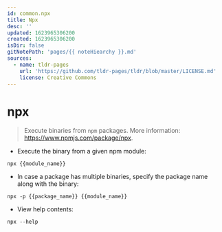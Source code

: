 ```yaml
---
id: common.npx
title: Npx
desc: ''
updated: 1623965306200
created: 1623965306200
isDir: false
gitNotePath: 'pages/{{ noteHiearchy }}.md'
sources:
  - name: tldr-pages
    url: 'https://github.com/tldr-pages/tldr/blob/master/LICENSE.md'
    license: Creative Commons
---
```

# npx

> Execute binaries from `npm` packages.
> More information: <https://www.npmjs.com/package/npx>.

- Execute the binary from a given npm module:

`npx {{module_name}}`

- In case a package has multiple binaries, specify the package name along with the binary:

`npx -p {{package_name}} {{module_name}}`

- View help contents:

`npx --help`

